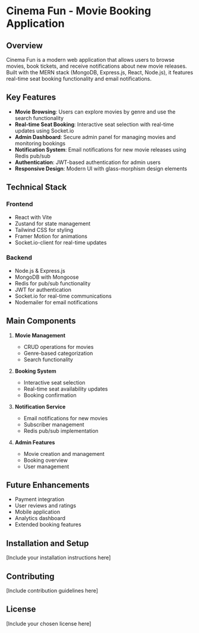 # Cinema Fun - Movie Booking Application

## Overview
Cinema Fun is a modern web application that allows users to browse movies, book tickets, and receive notifications about new movie releases. Built with the MERN stack (MongoDB, Express.js, React, Node.js), it features real-time seat booking functionality and email notifications.

## Key Features
- **Movie Browsing**: Users can explore movies by genre and use the search functionality
- **Real-time Seat Booking**: Interactive seat selection with real-time updates using Socket.io
- **Admin Dashboard**: Secure admin panel for managing movies and monitoring bookings
- **Notification System**: Email notifications for new movie releases using Redis pub/sub
- **Authentication**: JWT-based authentication for admin users
- **Responsive Design**: Modern UI with glass-morphism design elements

## Technical Stack
### Frontend
- React with Vite
- Zustand for state management
- Tailwind CSS for styling
- Framer Motion for animations
- Socket.io-client for real-time updates

### Backend
- Node.js & Express.js
- MongoDB with Mongoose
- Redis for pub/sub functionality
- JWT for authentication
- Socket.io for real-time communications
- Nodemailer for email notifications

## Main Components
1. **Movie Management**
   - CRUD operations for movies
   - Genre-based categorization
   - Search functionality

2. **Booking System**
   - Interactive seat selection
   - Real-time seat availability updates
   - Booking confirmation

3. **Notification Service**
   - Email notifications for new movies
   - Subscriber management
   - Redis pub/sub implementation

4. **Admin Features**
   - Movie creation and management
   - Booking overview
   - User management

## Future Enhancements
- Payment integration
- User reviews and ratings
- Mobile application
- Analytics dashboard
- Extended booking features

## Installation and Setup
[Include your installation instructions here]

## Contributing
[Include contribution guidelines here]

## License
[Include your chosen license here]
